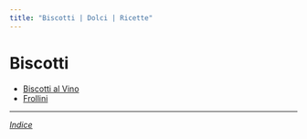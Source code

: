 ```yaml
---
title: "Biscotti | Dolci | Ricette"
---
```

# Biscotti

- [Biscotti al Vino](./Biscotti-al-Vino.md)
- [Frollini](./Frollini.md)

***

*[Indice](../..)*